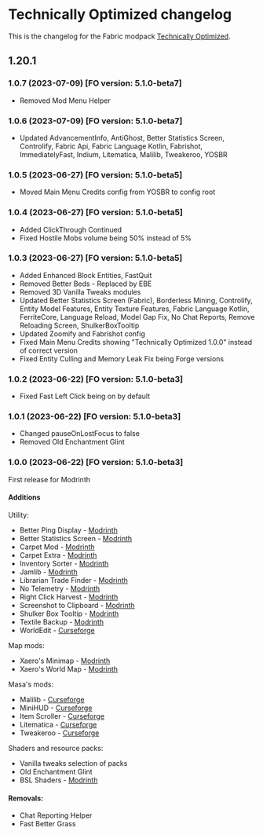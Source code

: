 # Technically Optimized changelog
This is the changelog for the Fabric modpack [Technically Optimized](https://modrinth.com/modpack/technicallyoptimized).

## 1.20.1

### 1.0.7 (2023-07-09) [FO version: 5.1.0-beta7]

* Removed Mod Menu Helper

### 1.0.6 (2023-07-09) [FO version: 5.1.0-beta7]

* Updated AdvancementInfo, AntiGhost, Better Statistics Screen, Controlify, Fabric Api, Fabric Language Kotlin, Fabrishot, ImmediatelyFast, Indium, Litematica, Malilib, Tweakeroo, YOSBR

### 1.0.5 (2023-06-27) [FO version: 5.1.0-beta5]

* Moved Main Menu Credits config from YOSBR to config root

### 1.0.4 (2023-06-27) [FO version: 5.1.0-beta5]

* Added ClickThrough Continued
* Fixed Hostile Mobs volume being 50% instead of 5%

### 1.0.3 (2023-06-27) [FO version: 5.1.0-beta5]

* Added Enhanced Block Entities, FastQuit
* Removed Better Beds - Replaced by EBE
* Removed 3D Vanilla Tweaks modules
* Updated Better Statistics Screen (Fabric), Borderless Mining, Controlify, Entity Model Features, Entity Texture Features, Fabric Language Kotlin, FerriteCore, Language Reload, Model Gap Fix, No Chat Reports, Remove Reloading Screen, ShulkerBoxTooltip
* Updated Zoomify and Fabrishot config
* Fixed Main Menu Credits showing "Technically Optimized 1.0.0" instead of correct version
* Fixed Entity Culling and Memory Leak Fix being Forge versions

### 1.0.2 (2023-06-22) [FO version: 5.1.0-beta3]

* Fixed Fast Left Click being on by default

### 1.0.1 (2023-06-22) [FO version: 5.1.0-beta3]

* Changed pauseOnLostFocus to false
* Removed Old Enchantment Glint

### 1.0.0 (2023-06-22) [FO version: 5.1.0-beta3]

First release for Modrinth

#### Additions

Utility:
* Better Ping Display - [Modrinth](https://modrinth.com/mod/better-ping-display-fabric)  
* Better Statistics Screen - [Modrinth](https://modrinth.com/mod/better-stats)  
* Carpet Mod - [Modrinth](https://modrinth.com/mod/carpet)  
* Carpet Extra - [Modrinth](https://modrinth.com/mod/carpet-extra)  
* Inventory Sorter - [Modrinth](https://modrinth.com/mod/inventory-sorting)  
* Jamlib - [Modrinth](https://modrinth.com/mod/jamlib)  
* Librarian Trade Finder - [Modrinth](https://modrinth.com/mod/librarian-trade-finder)  
* No Telemetry - [Modrinth](https://modrinth.com/mod/no-telemetry)  
* Right Click Harvest - [Modrinth](https://modrinth.com/mod/rightclickharvest)  
* Screenshot to Clipboard - [Modrinth](https://modrinth.com/mod/screenshot-to-clipboard)  
* Shulker Box Tooltip - [Modrinth](https://modrinth.com/mod/shulkerboxtooltip)  
* Textile Backup - [Modrinth](https://modrinth.com/mod/textile_backup)  
* WorldEdit - [Curseforge](https://legacy.curseforge.com/minecraft/mc-mods/worldedit)  

Map mods:
* Xaero's Minimap - [Modrinth](https://modrinth.com/mod/xaeros-minimap)  
* Xaero's World Map - [Modrinth](https://modrinth.com/mod/xaeros-world-map)  

Masa's mods:
* Malilib - [Curseforge](https://legacy.curseforge.com/minecraft/mc-mods/malilib)  
* MiniHUD - [Curseforge](https://legacy.curseforge.com/minecraft/mc-mods/minihud)  
* Item Scroller - [Curseforge](https://legacy.curseforge.com/minecraft/mc-mods/item-scroller)  
* Litematica - [Curseforge](https://legacy.curseforge.com/minecraft/mc-mods/litematica)  
* Tweakeroo - [Curseforge](https://legacy.curseforge.com/minecraft/mc-mods/tweakeroo)  

Shaders and resource packs:
* Vanilla tweaks selection of packs
* Old Enchantment Glint
* BSL Shaders - [Modrinth](https://modrinth.com/shader/bsl-shaders)  

#### Removals:

* Chat Reporting Helper  
* Fast Better Grass  